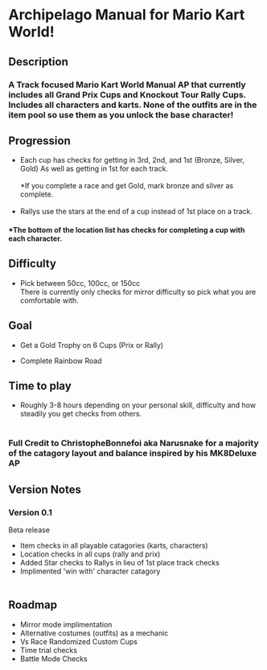 # Archipelago Manual for Mario Kart World!
## Description
### A Track focused Mario Kart World Manual AP that currently includes all Grand Prix Cups and Knockout Tour Rally Cups. Includes all characters and karts. None of the outfits are in the item pool so use them as you unlock the base character!
## Progression
- Each cup has checks for getting in 3rd, 2nd, and 1st (Bronze, Silver, Gold) As well as getting in 1st for each track.
<br><br/>
*If you complete a race and get Gold, mark bronze and silver as complete. 
<br><br/>
- Rallys use the stars at the end of a cup instead of 1st place on a track. 

#### *The bottom of the location list has checks for completing a cup with each character.

## Difficulty
- Pick between 50cc, 100cc, or 150cc
<br>There is currently only checks for mirror difficulty so pick what you are comfortable with.

## Goal
- Get a Gold Trophy on 6 Cups (Prix or Rally) 

- Complete Rainbow Road

## Time to play
- Roughly 3-8 hours depending on your personal skill, difficulty and how steadily you get checks from others.
<br><br/>
### Full Credit to ChristopheBonnefoi aka Narusnake for a majority of the catagory layout and balance inspired by his MK8Deluxe AP 
## Version Notes
### Version 0.1
Beta release
- Item checks in all playable catagories (karts, characters)
- Location checks in all cups (rally and prix)
- Added Star checks to Rallys in lieu of 1st place track checks
- Implimented 'win with' character catagory
<br><br/>
## Roadmap
- Mirror mode implimentation
- Alternative costumes (outfits) as a mechanic
- Vs Race Randomized Custom Cups
- Time trial checks
- Battle Mode Checks

